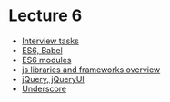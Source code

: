 <h1>
    Lecture 6
</h1>

<ul>
    <li>
        <a href="./01.md">Interview tasks</a>
    </li>
    <li>
        <a href="./02.md">ES6, Babel</a>
    </li>
    <li>
        <a href="./03.md">ES6 modules</a>
    </li>
    <li>
        <a href="./04.md">js libraries and frameworks overview</a>
    </li>
    <li>
        <a href="./05.md">jQuery, jQueryUI</a>
    </li>
    <li>
        <a href="./06.md">Underscore</a>
    </li>
</ul>
